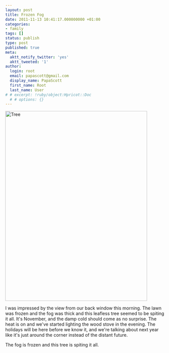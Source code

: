 ```yaml
---
layout: post
title: Frozen Fog
date: 2011-11-13 10:41:17.000000000 +01:00
categories:
- family
tags: []
status: publish
type: post
published: true
meta:
  aktt_notify_twitter: 'yes'
  aktt_tweeted: '1'
author:
  login: root
  email: papascott@gmail.com
  display_name: PapaScott
  first_name: Root
  last_name: User
# # excerpt: !ruby/object:Hpricot::Doc
  # # options: {}
---
```

<p><img src="http://www.papascott.de/wordpress/wp-content/uploads/2011/11/tree.jpg" alt="Tree" border="0" width="448" height="600" /></p>
<p>I was impressed by the view from our back window this morning. The lawn was frozen and the fog was thick and this leafless tree seemed to be spiting it all. It's November, and the damp cold should come as no surprise. The heat is on and we've started lighting the wood stove in the evening. The holidays will be here before we know it, and we're talking about next year like it's just around the corner instead of the distant future. </p>
<p>The fog is frozen and this tree is spiting it all.</p>
